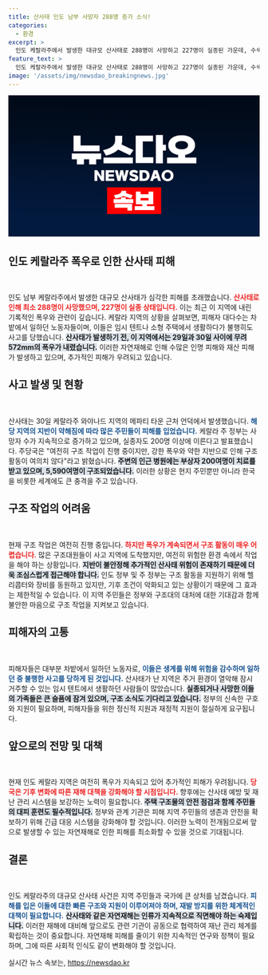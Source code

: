 ```yaml
---
title: 산사태 인도 남부 사망자 288명 증가 소식!
categories:
  - 환경
excerpt: >
  인도 케랄라주에서 발생한 대규모 산사태로 288명이 사망하고 227명이 실종된 가운데, 수색 작업이 이어지고 있습니다. 폭우가 초래한 끔찍한 재난의 뒤로, 희생자들은 차밭에서 일하던 노동자들입니다. 클릭하여 이 참사 현장의 실상을 확인하세요!
feature_text: >
  인도 케랄라주에서 발생한 대규모 산사태로 288명이 사망하고 227명이 실종된 가운데, 수색 작업이 이어지고 있습니다. 폭우가 초래한 끔찍한 재난의 뒤로, 희생자들은 차밭에서 일하던 노동자들입니다. 클릭하여 이 참사 현장의 실상을 확인하세요!
image: '/assets/img/newsdao_breakingnews.jpg'
---
```


<p><img src="/assets/img/newsdao_breakingnews.jpg" alt="pcversion 속보" /></p>

<h2 data-ke-size="size26">인도 케랄라주 폭우로 인한 산사태 피해</h2>

<p data-ke-size="size16">&nbsp;</p>

<p>인도 남부 케랄라주에서 발생한 대규모 산사태가 심각한 피해를 초래했습니다. <b><span style="color: #ee2323;">산사태로 인해 최소 288명이 사망했으며, 227명이 실종 상태입니다.</span></b> 이는 최근 이 지역에 내린 기록적인 폭우와 관련이 깊습니다. 케랄라 지역의 상황을 살펴보면, 피해자 대다수는 차밭에서 일하던 노동자들이며, 이들은 임시 텐트나 소형 주택에서 생활하다가 불행히도 사고를 당했습니다. <b><span style="background-color: #21538527;">산사태가 발생하기 전, 이 지역에서는 29일과 30일 사이에 무려 572mm의 폭우가 내렸습니다.</span></b> 이러한 자연재해로 인해 수많은 인명 피해와 재산 피해가 발생하고 있으며, 추가적인 피해가 우려되고 있습니다.</p>

<h2 data-ke-size="size26">사고 발생 및 현황</h2>

<p data-ke-size="size16">&nbsp;</p>

<p>산사태는 30일 케랄라주 와야나드 지역의 메파티 타운 근처 언덕에서 발생했습니다. <b><span style="color: #1a5490;">해당 지역의 지반이 약해짐에 따라 많은 주민들이 피해를 입었습니다.</span></b> 케랄라 주 정부는 사망자 수가 지속적으로 증가하고 있으며, 실종자도 200명 이상에 이른다고 발표했습니다. 주당국은 "여전히 구조 작업이 진행 중이지만, 강한 폭우와 약한 지반으로 인해 구조활동이 여의치 않다"라고 밝혔습니다. <b><span style="background-color: #21538527;">주변의 인근 병원에는 부상자 200여명이 치료를 받고 있으며, 5,590여명이 구조되었습니다.</span></b> 이러한 상황은 현지 주민뿐만 아니라 한국을 비롯한 세계에도 큰 충격을 주고 있습니다.</p>

<h2 data-ke-size="size26">구조 작업의 어려움</h2>

<p data-ke-size="size16">&nbsp;</p>

<p>현재 구조 작업은 여전히 진행 중입니다. <b><span style="color: #ee2323;">하지만 폭우가 계속되면서 구조 활동이 매우 어렵습니다.</span></b> 많은 구조대원들이 사고 지역에 도착했지만, 여전히 위험한 환경 속에서 작업을 해야 하는 상황입니다. <b><span style="background-color: #21538527;">지반이 불안정해 추가적인 산사태 위험이 존재하기 때문에 더욱 조심스럽게 접근해야 합니다.</span></b> 인도 정부 및 주 정부는 구조 활동을 지원하기 위해 헬리콥터와 장비를 동원하고 있지만, 기후 조건이 악화되고 있는 상황이기 때문에 그 효과는 제한적일 수 있습니다. 이 지역 주민들은 정부와 구조대의 대처에 대한 기대감과 함께 불안한 마음으로 구조 작업을 지켜보고 있습니다.</p>

<h2 data-ke-size="size26">피해자의 고통</h2>

<p data-ke-size="size16">&nbsp;</p>

<p>피해자들은 대부분 차밭에서 일하던 노동자로, <b><span style="color: #1a5490;">이들은 생계를 위해 위험을 감수하며 일하던 중 불행한 사고를 당하게 된 것입니다.</span></b> 산사태가 난 지역은 주거 환경이 열악해 잠시 거주할 수 있는 임시 텐트에서 생활하던 사람들이 많았습니다. <b><span style="background-color: #21538527;">실종되거나 사망한 이들의 가족들은 큰 슬픔에 잠겨 있으며, 구조 소식도 기다리고 있습니다.</span></b> 정부의 신속한 구호와 지원이 필요하며, 피해자들을 위한 정신적 지원과 재정적 지원이 절실하게 요구됩니다.</p>

<h2 data-ke-size="size26">앞으로의 전망 및 대책</h2>

<p data-ke-size="size16">&nbsp;</p>

<p>현재 인도 케랄라 지역은 여전히 폭우가 지속되고 있어 추가적인 피해가 우려됩니다. <b><span style="color: #ee2323;">당국은 기후 변화에 따른 재해 대책을 강화해야 할 시점입니다.</span></b> 향후에는 산사태 예방 및 재난 관리 시스템을 보강하는 노력이 필요합니다. <b><span style="background-color: #21538527;">주택 구조물의 안전 점검과 함께 주민들의 대피 훈련도 필수적입니다.</span></b> 정부와 관계 기관은 피해 지역 주민들의 생존과 안전을 확보하기 위해 긴급 대응 시스템을 강화해야 할 것입니다. 이러한 노력이 전개됨으로써 앞으로 발생할 수 있는 자연재해로 인한 피해를 최소화할 수 있을 것으로 기대됩니다.</p>

<h2 data-ke-size="size26">결론</h2>

<p data-ke-size="size16">&nbsp;</p>

<p>인도 케랄라주의 대규모 산사태 사건은 지역 주민들과 국가에 큰 상처를 남겼습니다. <b><span style="color: #1a5490;">피해를 입은 이들에 대한 빠른 구조와 지원이 이루어져야 하며, 재발 방지를 위한 체계적인 대책이 필요합니다.</span></b> <b><span style="background-color: #21538527;">산사태와 같은 자연재해는 인류가 지속적으로 직면해야 하는 숙제입니다.</span></b> 이러한 재해에 대비해 앞으로도 관련 기관이 공동으로 협력하여 재난 관리 체계를 확립하는 것이 중요합니다. 자연재해 피해를 줄이기 위한 지속적인 연구와 정책이 필요하며, 그에 따른 사회적 인식도 같이 변화해야 할 것입니다.</p>
실시간 뉴스 속보는, <a href="https://newsdao.kr" rel="dofollow">https://newsdao.kr</a>


